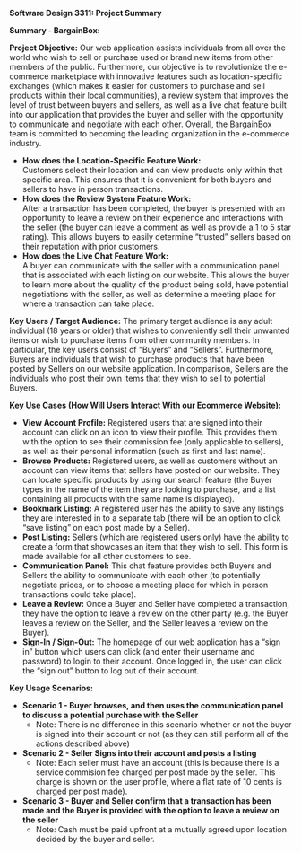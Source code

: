 **Software Design 3311: Project Summary** 

**Summary \- BargainBox:**

**Project Objective:** Our web application assists individuals from all over the world who wish to sell or purchase used or brand new items from other members of the public. Furthermore, our objective is to revolutionize the e-commerce marketplace with innovative features such as location-specific exchanges (which makes it easier for customers to purchase and sell products within their local communities), a review system that improves the level of trust between buyers and sellers, as well as a live chat feature built into our application that provides the buyer and seller with the opportunity to communicate and negotiate with each other. Overall, the BargainBox team is committed to becoming the leading organization in the e-commerce industry.

* **How does the Location-Specific Feature Work:**   
  Customers select their location and can view products only within that specific area. This ensures that it is convenient for both buyers and sellers to have in person transactions.  
* **How does the Review System Feature Work:**   
  After a transaction has been completed, the buyer is presented with an opportunity to leave a review on their experience and interactions with the seller (the buyer can leave a comment as well as provide a 1 to 5 star rating). This allows buyers to easily determine “trusted” sellers based on their reputation with prior customers.  
* **How does the Live Chat Feature Work:**   
  A buyer can communicate with the seller with a communication panel that is associated with each listing on our website. This allows the buyer to learn more about the quality of the product being sold, have potential negotiations with the seller, as well as determine a meeting place for where a transaction can take place.

**Key Users / Target Audience:** The primary target audience is any adult individual (18 years or older) that wishes to conveniently sell their unwanted items or wish to purchase items from other community members. In particular, the key users consist of “Buyers” and “Sellers”. Furthermore, Buyers are individuals that wish to purchase products that have been posted by Sellers on our website application. In comparison, Sellers are the individuals who post their own items that they wish to sell to potential Buyers. 

**Key Use Cases (How Will Users Interact With our Ecommerce Website):** 

* **View Account Profile:** Registered users that are signed into their account can click on an icon to view their profile. This provides them with the option to see their commission fee (only applicable to sellers), as well as their personal information (such as first and last name).  
* **Browse Products:** Registered users, as well as customers without an account can view items that sellers have posted on our website. They can locate specific products by using our search feature (the Buyer types in the name of the item they are looking to purchase, and a list containing all products with the same name is displayed).  
* **Bookmark Listing:** A registered user has the ability to save any listings they are interested in to a separate tab (there will be an option to click “save listing” on each post made by a Seller).  
* **Post Listing:** Sellers (which are registered users only) have the ability to create a form that showcases an item that they wish to sell. This form is made available for all other customers to see.  
* **Communication Panel:** This chat feature provides both Buyers and Sellers the ability to communicate with each other (to potentially negotiate prices, or to choose a meeting place for which in person transactions could take place).  
* **Leave a Review:** Once a Buyer and Seller have completed a transaction, they have the option to leave a review on the other party (e.g. the Buyer leaves a review on the Seller, and the Seller leaves a review on the Buyer).  
* **Sign-In / Sign-Out:** The homepage of our web application has a “sign in” button which users can click (and enter their username and password) to login to their account. Once logged in, the user can click the “sign out” button to log out of their account.

**Key Usage Scenarios:** 

* **Scenario 1 \- Buyer browses, and then uses the communication panel to discuss a potential purchase with the Seller**  
  * Note: There is no difference in this scenario whether or not the buyer is signed into their account or not (as they can still perform all of the actions described above)  
* **Scenario 2 \- Seller Signs into their account and posts a listing**  
  * Note: Each seller must have an account (this is because there is a service commision fee charged per post made by the seller. This charge is shown on the user profile, where a flat rate of 10 cents is charged per post made).  
* **Scenario 3 \- Buyer and Seller confirm that a transaction has been made and the Buyer is provided with the option to leave a review on the seller**  
  * Note: Cash must be paid upfront at a mutually agreed upon location decided by the buyer and seller.